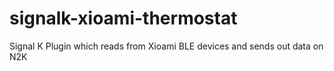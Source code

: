 # signalk-xioami-thermostat
Signal K Plugin which reads from Xioami BLE devices and sends out data on N2K